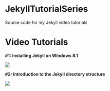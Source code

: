 # JekyllTutorialSeries

Source code for my Jekyll video tutorials

# Video Tutorials

**#1: Installing Jekyll on Windows 8.1**

[![](http://img.youtube.com/vi/2AYkoh9fP78/0.jpg)](http://www.youtube.com/watch?v=2AYkoh9fP78)

**#2: Introduction to the Jekyll directory structure**

[![](http://img.youtube.com/vi/ztegCxRz9Uo/0.jpg)](http://www.youtube.com/watch?v=ztegCxRz9Uo)